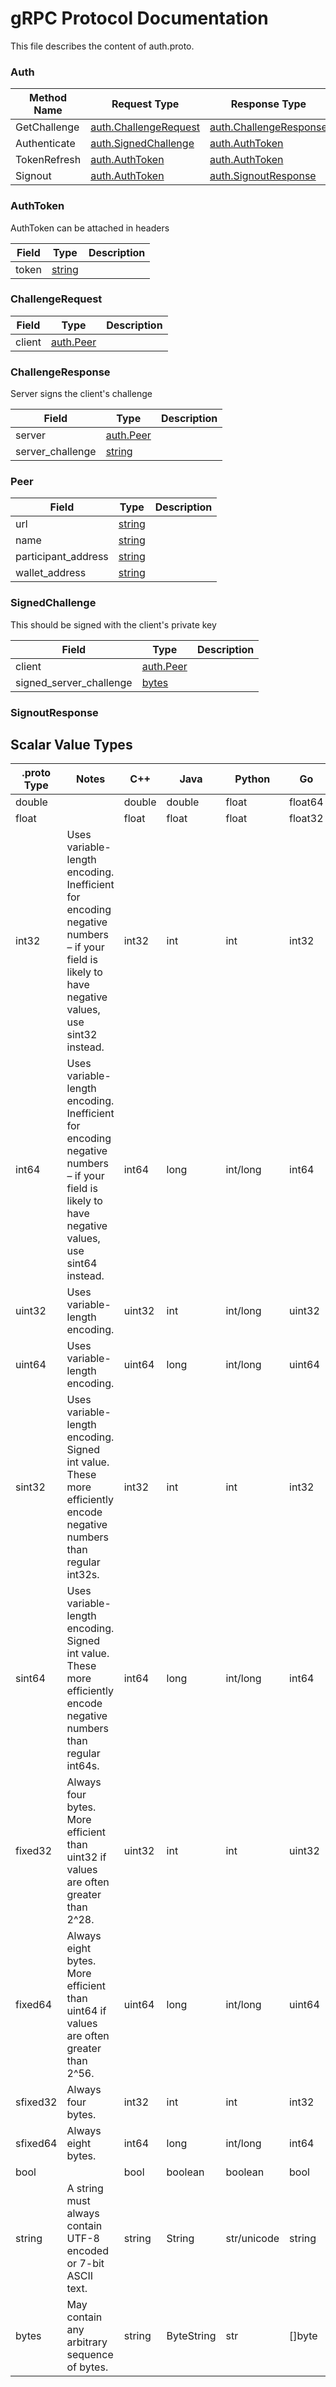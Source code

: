 # gRPC Protocol Documentation

This file describes the content of auth.proto.


### Auth



| Method Name | Request Type | Response Type | Description |
| ----------- | ------------ | ------------- | ------------|
| GetChallenge | [auth.ChallengeRequest](auth.proto.md#challengerequest) | [auth.ChallengeResponse](auth.proto.md#challengeresponse) |  |
| Authenticate | [auth.SignedChallenge](auth.proto.md#signedchallenge) | [auth.AuthToken](auth.proto.md#authtoken) |  |
| TokenRefresh | [auth.AuthToken](auth.proto.md#authtoken) | [auth.AuthToken](auth.proto.md#authtoken) |  |
| Signout | [auth.AuthToken](auth.proto.md#authtoken) | [auth.SignoutResponse](auth.proto.md#signoutresponse) |  |

 <!-- end services -->



### AuthToken
AuthToken can be attached in headers


| Field | Type | Description |
| ----- | ---- | ----------- |
| token | [string](#string) |  |







### ChallengeRequest



| Field | Type | Description |
| ----- | ---- | ----------- |
| client | [auth.Peer](auth.proto.md#peer) |  |







### ChallengeResponse
Server signs the client's challenge


| Field | Type | Description |
| ----- | ---- | ----------- |
| server | [auth.Peer](auth.proto.md#peer) |  |
| server_challenge | [string](#string) |  |







### Peer



| Field | Type | Description |
| ----- | ---- | ----------- |
| url | [string](#string) |  |
| name | [string](#string) |  |
| participant_address | [string](#string) |  |
| wallet_address | [string](#string) |  |







### SignedChallenge
This should be signed with the client's private key


| Field | Type | Description |
| ----- | ---- | ----------- |
| client | [auth.Peer](auth.proto.md#peer) |  |
| signed_server_challenge | [bytes](#bytes) |  |







### SignoutResponse






 <!-- end messages -->

 <!-- end enums -->

 <!-- end HasExtensions -->



## Scalar Value Types

| .proto Type | Notes | C++ | Java | Python | Go | C# | PHP | Ruby |
| ----------- | ----- | --- | ---- | ------ | -- | -- | --- | ---- |
| <a name="double" /> double |  | double | double | float | float64 | double | float | Float |
| <a name="float" /> float |  | float | float | float | float32 | float | float | Float |
| <a name="int32" /> int32 | Uses variable-length encoding. Inefficient for encoding negative numbers – if your field is likely to have negative values, use sint32 instead. | int32 | int | int | int32 | int | integer | Bignum or Fixnum (as required) |
| <a name="int64" /> int64 | Uses variable-length encoding. Inefficient for encoding negative numbers – if your field is likely to have negative values, use sint64 instead. | int64 | long | int/long | int64 | long | integer/string | Bignum |
| <a name="uint32" /> uint32 | Uses variable-length encoding. | uint32 | int | int/long | uint32 | uint | integer | Bignum or Fixnum (as required) |
| <a name="uint64" /> uint64 | Uses variable-length encoding. | uint64 | long | int/long | uint64 | ulong | integer/string | Bignum or Fixnum (as required) |
| <a name="sint32" /> sint32 | Uses variable-length encoding. Signed int value. These more efficiently encode negative numbers than regular int32s. | int32 | int | int | int32 | int | integer | Bignum or Fixnum (as required) |
| <a name="sint64" /> sint64 | Uses variable-length encoding. Signed int value. These more efficiently encode negative numbers than regular int64s. | int64 | long | int/long | int64 | long | integer/string | Bignum |
| <a name="fixed32" /> fixed32 | Always four bytes. More efficient than uint32 if values are often greater than 2^28. | uint32 | int | int | uint32 | uint | integer | Bignum or Fixnum (as required) |
| <a name="fixed64" /> fixed64 | Always eight bytes. More efficient than uint64 if values are often greater than 2^56. | uint64 | long | int/long | uint64 | ulong | integer/string | Bignum |
| <a name="sfixed32" /> sfixed32 | Always four bytes. | int32 | int | int | int32 | int | integer | Bignum or Fixnum (as required) |
| <a name="sfixed64" /> sfixed64 | Always eight bytes. | int64 | long | int/long | int64 | long | integer/string | Bignum |
| <a name="bool" /> bool |  | bool | boolean | boolean | bool | bool | boolean | TrueClass/FalseClass |
| <a name="string" /> string | A string must always contain UTF-8 encoded or 7-bit ASCII text. | string | String | str/unicode | string | string | string | String (UTF-8) |
| <a name="bytes" /> bytes | May contain any arbitrary sequence of bytes. | string | ByteString | str | []byte | ByteString | string | String (ASCII-8BIT) |
